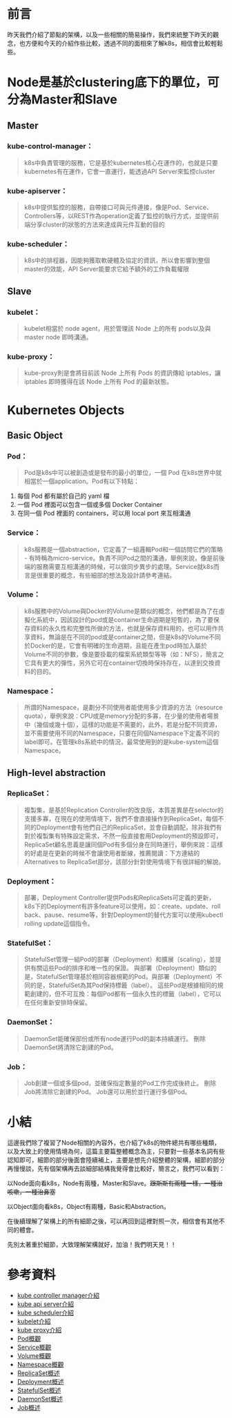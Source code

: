 # 前言

昨天我們介紹了節點的架構，以及一些相關的簡易操作，我們來統整下昨天的觀念，也方便和今天的介紹作些比較，透過不同的面相來了解k8s，相信會比較輕鬆些。

# Node是基於clustering底下的單位，可分為Master和Slave

## Master

### kube-control-manager：

> k8s中負責管理的服務，它是基於kubernetes核心在運作的，也就是只要kubernetes有在運作，它會一直運行，能透過API Server來監控cluster

### kube-apiserver：

> k8s中提供監控的服務，自帶接口可與元件連接，像是Pod、Service、Controllers等，以REST作為operation定義了監控的執行方式，並提供前端分享cluster的狀態的方法來達成與元件互動的目的

### kube-scheduler：

> k8s中的排程器，因能夠獲取軟硬體及協定的資訊，所以會影響到整個master的效能，API Server能要求它給予額外的工作負載權限

## Slave

### kubelet：

> kubelet相當於 node agent，用於管理該 Node 上的所有 pods以及與 master node 即時溝通。

### kube-proxy：

> kube-proxy則是會將目前該 Node 上所有 Pods 的資訊傳給 iptables，讓 iptables 即時獲得在該 Node 上所有 Pod 的最新狀態。

# Kubernetes Objects

## Basic Object

### Pod：

> Pod是k8s中可以被創造或是發布的最小的單位，一個 Pod 在k8s世界中就相當於一個application。Pod有以下特點：
1. 每個 Pod 都有屬於自己的 yaml 檔
2. 一個 Pod 裡面可以包含一個或多個 Docker Container
3. 在同一個 Pod 裡面的 containers，可以用 local port 來互相溝通

### Service：

> k8s服務是一個abstraction，它定義了一組邏輯Pod和一個訪問它們的策略 - 有時稱為micro-service。負責不同Pod之間的溝通，舉例來說，像是前後端的服務需要互相溝通的時候，可以做同步異步的處理。Service就k8s而言是很重要的概念，有些細部的想法及設計請參考連結。

### Volume：

> k8s服務中的Volume與Docker的Volume是類似的概念，他們都是為了在虛擬化系統中，因該設計的pod或是container生命週期是短暫的，為了要保存資料的永久性和完整性所做的方法，也就是保存資料用的，也可以用作共享資料，無論是在不同的pod或是container之間，但是k8s的Volume不同於Docker的是，它會有明確的生命週期，且能在產生pod時加入屬於Volume不同的參數，像是要掛載的檔案系統類型等等（如：NFS），簡言之它具有更大的彈性，另外它可在container切換時保持存在，以達到交換資料的目的。

### Namespace：

> 所謂的Namespace，是劃分不同使用者能使用多少資源的方法（resource quota），舉例來說：CPU或是memory分配的多寡，在少量的使用者場景中（幾個或幾十個），這樣的功能是不需要的，此外，若是分配不同資源，並不需要使用不同的Namespace，只要在同個Namespace下定義不同的label即可。在管理k8s系統中的情況，最常使用到的是kube-system這個Namespace。

## High-level abstraction

### ReplicaSet：

> 複製集，是基於Replication Controller的改良版，本質差異是在selector的支援多寡，在現在的使用情境下，我們不會直接操作到ReplicaSet，每個不同的Deployment會有他們自己的ReplicaSet，並會自動調配，除非我們有對於複製集有特殊設定需求，不然一般直接套用Deployment的預設即可，ReplicaSet顧名思義是讓同個Pod有多個分身在同時運行，舉例來說：這樣的好處是在更新的時候不會讓使用者斷線，推薦閱讀：下方連結的Alternatives to ReplicaSet部分，該部分針對使用情境下有很詳細的解說。

### Deployment：

> 部署，Deployment Controller提供Pods和ReplicaSets可定義的更新，k8s下的Deployment有許多feature可以使用，如：create、update、roll back、pause、resume等，針對Deployment的替代方案可以使用kubectl rolling update這個指令。

### StatefulSet：

> StatefulSet管理一組Pod的部署（Deployment）和擴展（scaling），並提供有關這些Pod的排序和唯一性的保證。
與部署（Deployment）類似的是，StatefulSet管理基於相同容器規範的Pod。與部署（Deployment）不同的是，StatefulSet為其Pod保持標籤（label）。
這些Pod是根據相同的規範創建的，但不可互換：每個Pod都有一個永久性的標籤（label），它可以在任何重新安排時保留。

### DaemonSet：

> DaemonSet能確保部份或所有node運行Pod的副本持續運行。
刪除DaemonSet將清除它創建的Pod。

### Job：

> Job創建一個或多個pod，並確保指定數量的Pod工作完成後終止。
刪除Job將清除它創建的Pod。
Job還可以用於並行運行多個Pod。

# 小結

這邊我們除了複習了Node相關的內容外，也介紹了k8s的物件總共有哪些種類，以及大致上的使用情境為何，這篇主要篇整體概念為主，只要對一些基本名詞有些認知即可，細節的部分後面會陸續補上，主要是想先介紹整體的架構，細節的部分再慢慢談，先有個架構再去談細部結構我覺得會比較好，簡言之，我們可以看到：

[](https://www.notion.so/18f983ed5f4a42c4ade8cc7db2fc1f00#41724610b98348289e06476e2a69bc21)

以Node面向看k8s，Node有兩種，Master和Slave。~~跟斯斯有兩種一樣，一種治咳嗽，一種治鼻塞~~

[](https://www.notion.so/18f983ed5f4a42c4ade8cc7db2fc1f00#c9aab3c27ca04801a6c839d164b59435)

以Object面向看k8s，Object有兩種，Basic和Abstraction。

在後續理解了架構上的所有細節之後，可以再回到這裡對照一次，相信會有其他不同的體會。

先別太著重於細節，大致理解架構就好，加油！我們明天見！！

# 參考資料

- [kube controller manager介紹](https://kubernetes.io/docs/reference/command-line-tools-reference/kube-controller-manager/)
- [kube api server介紹](https://kubernetes.io/docs/reference/command-line-tools-reference/kube-apiserver/)
- [kube scheduler介紹](https://kubernetes.io/docs/reference/command-line-tools-reference/kube-scheduler/)
- [kubelet介紹](https://kubernetes.io/docs/reference/command-line-tools-reference/kubelet/)
- [kube proxy介紹](https://kubernetes.io/docs/reference/command-line-tools-reference/kube-proxy/)
- [Pod概觀](https://kubernetes.io/docs/concepts/workloads/pods/pod-overview/)
- [Service概觀](https://kubernetes.io/docs/concepts/services-networking/service/)
- [Volume概觀](https://kubernetes.io/docs/concepts/storage/volumes/)
- [Namespace概觀](https://kubernetes.io/docs/concepts/overview/working-with-objects/namespaces/)
- [ReplicaSet概述](https://kubernetes.io/docs/concepts/workloads/controllers/replicaset/)
- [Deployment概述](https://kubernetes.io/docs/concepts/workloads/controllers/deployment/)
- [StatefulSet概述](https://kubernetes.io/docs/concepts/workloads/controllers/statefulset/)
- [DaemonSet概述](https://kubernetes.io/docs/concepts/workloads/controllers/daemonset/)
- [Job概述](https://kubernetes.io/docs/concepts/workloads/controllers/jobs-run-to-completion/)
